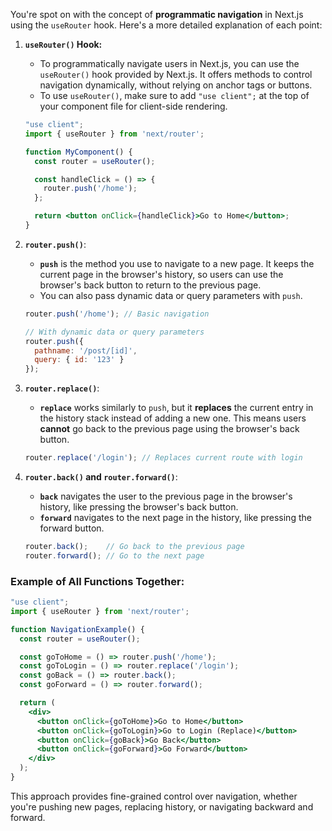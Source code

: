 You're spot on with the concept of **programmatic navigation** in Next.js using the `useRouter` hook. Here's a more detailed explanation of each point:

1. **`useRouter()` Hook:**
   - To programmatically navigate users in Next.js, you can use the `useRouter()` hook provided by Next.js. It offers methods to control navigation dynamically, without relying on anchor tags or buttons.
   - To use `useRouter()`, make sure to add `"use client";` at the top of your component file for client-side rendering.
   ```jsx
   "use client";
   import { useRouter } from 'next/router';

   function MyComponent() {
     const router = useRouter();

     const handleClick = () => {
       router.push('/home');
     };

     return <button onClick={handleClick}>Go to Home</button>;
   }
   ```

2. **`router.push()`**:
   - **`push`** is the method you use to navigate to a new page. It keeps the current page in the browser's history, so users can use the browser's back button to return to the previous page.
   - You can also pass dynamic data or query parameters with `push`.
   ```jsx
   router.push('/home'); // Basic navigation

   // With dynamic data or query parameters
   router.push({
     pathname: '/post/[id]',
     query: { id: '123' }
   });
   ```

3. **`router.replace()`**:
   - **`replace`** works similarly to `push`, but it **replaces** the current entry in the history stack instead of adding a new one. This means users **cannot** go back to the previous page using the browser's back button.
   ```jsx
   router.replace('/login'); // Replaces current route with login
   ```

4. **`router.back()` and `router.forward()`**:
   - **`back`** navigates the user to the previous page in the browser's history, like pressing the browser's back button.
   - **`forward`** navigates to the next page in the history, like pressing the forward button.
   ```jsx
   router.back();    // Go back to the previous page
   router.forward(); // Go to the next page
   ```

### Example of All Functions Together:
```jsx
"use client";
import { useRouter } from 'next/router';

function NavigationExample() {
  const router = useRouter();

  const goToHome = () => router.push('/home');
  const goToLogin = () => router.replace('/login');
  const goBack = () => router.back();
  const goForward = () => router.forward();

  return (
    <div>
      <button onClick={goToHome}>Go to Home</button>
      <button onClick={goToLogin}>Go to Login (Replace)</button>
      <button onClick={goBack}>Go Back</button>
      <button onClick={goForward}>Go Forward</button>
    </div>
  );
}
```

This approach provides fine-grained control over navigation, whether you're pushing new pages, replacing history, or navigating backward and forward.